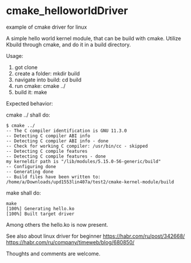 # cmake_helloworldDriver
 example of cmake driver for linux
 
 A simple hello world kernel module, that can be build with cmake.
Utilize Kbuild through cmake, and do it in a build directory.


Usage:
1) got clone 
2) create a folder: mkdir build
3) navigate into build: cd build
4) run cmake: cmake ../
5) build it: make



Expected behavior: 

cmake ../ shall do:
```
$ cmake ../
-- The C compiler identification is GNU 11.3.0
-- Detecting C compiler ABI info
-- Detecting C compiler ABI info - done
-- Check for working C compiler: /usr/bin/cc - skipped
-- Detecting C compile features
-- Detecting C compile features - done
my kerneldir path is "/lib/modules/5.15.0-56-generic/build"
-- Configuring done
-- Generating done
-- Build files have been written to: /home/a/Downloads/upd1553lin407a/test2/cmake-kernel-module/build
```
make shall do:
```
make
[100%] Generating hello.ko
[100%] Built target driver
```

Among others the hello.ko is now present. 

See also about linux driver for beginner
https://habr.com/ru/post/342668/
https://habr.com/ru/company/timeweb/blog/680850/

Thoughts and comments are welcome. 
